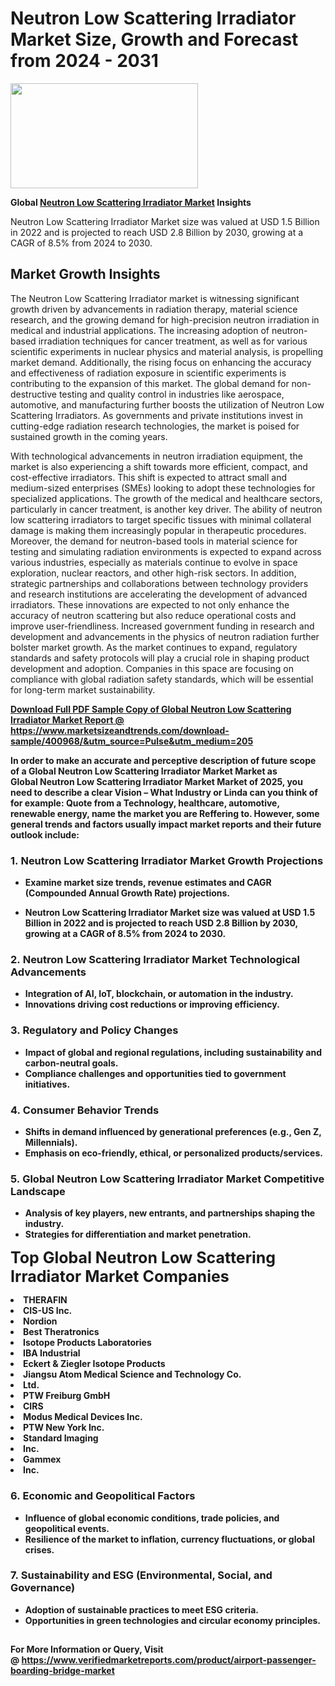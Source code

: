 <H1>Neutron Low Scattering Irradiator Market Size, Growth and Forecast from 2024 - 2031</H1><img class="aligncenter size-medium wp-image-584254" src="https://thirdeyenews.in/wp-content/uploads/2024/09/Global-Market-Research-300x168.jpeg" alt="" width="300" height="168" /><p><strong>Global&nbsp;<a href="https://www.marketsizeandtrends.com/download-sample/400968/&amp;utm_source=Pulse&amp;utm_medium=205">Neutron Low Scattering Irradiator Market</a> Insights</strong></p><p>Neutron Low Scattering Irradiator Market size was valued at USD 1.5 Billion in 2022 and is projected to reach USD 2.8 Billion by 2030, growing at a CAGR of 8.5% from 2024 to 2030.</p><p><h2>Market Growth Insights</h2> <p>The Neutron Low Scattering Irradiator market is witnessing significant growth driven by advancements in radiation therapy, material science research, and the growing demand for high-precision neutron irradiation in medical and industrial applications. The increasing adoption of neutron-based irradiation techniques for cancer treatment, as well as for various scientific experiments in nuclear physics and material analysis, is propelling market demand. Additionally, the rising focus on enhancing the accuracy and effectiveness of radiation exposure in scientific experiments is contributing to the expansion of this market. The global demand for non-destructive testing and quality control in industries like aerospace, automotive, and manufacturing further boosts the utilization of Neutron Low Scattering Irradiators. As governments and private institutions invest in cutting-edge radiation research technologies, the market is poised for sustained growth in the coming years.</p> <p><strong><a href="#"></a></strong></p> <p>With technological advancements in neutron irradiation equipment, the market is also experiencing a shift towards more efficient, compact, and cost-effective irradiators. This shift is expected to attract small and medium-sized enterprises (SMEs) looking to adopt these technologies for specialized applications. The growth of the medical and healthcare sectors, particularly in cancer treatment, is another key driver. The ability of neutron low scattering irradiators to target specific tissues with minimal collateral damage is making them increasingly popular in therapeutic procedures. Moreover, the demand for neutron-based tools in material science for testing and simulating radiation environments is expected to expand across various industries, especially as materials continue to evolve in space exploration, nuclear reactors, and other high-risk sectors. In addition, strategic partnerships and collaborations between technology providers and research institutions are accelerating the development of advanced irradiators. These innovations are expected to not only enhance the accuracy of neutron scattering but also reduce operational costs and improve user-friendliness. Increased government funding in research and development and advancements in the physics of neutron radiation further bolster market growth. As the market continues to expand, regulatory standards and safety protocols will play a crucial role in shaping product development and adoption. Companies in this space are focusing on compliance with global radiation safety standards, which will be essential for long-term market sustainability.</p> <p><strong><a href="#"></p><p><span class=""><strong>Download Full PDF Sample Copy of Global Neutron Low Scattering Irradiator Market Report</strong> @ <a href="https://www.marketsizeandtrends.com/download-sample/400968/&amp;utm_source=Pulse&amp;utm_medium=205" target="_blank">https://www.marketsizeandtrends.com/download-sample/400968/&amp;utm_source=Pulse&amp;utm_medium=205</a></span></p><p>In order to make an accurate and perceptive description of future scope of a Global&nbsp;Neutron Low Scattering Irradiator Market Market as Global&nbsp;Neutron Low Scattering Irradiator Market Market of 2025, you need to describe a clear Vision &ndash; What Industry or Linda can you think of for example: Quote from a Technology, healthcare, automotive, renewable energy, name the market you are Reffering to. However, some general trends and factors usually impact market reports and their future outlook include:</p><h3>1.&nbsp;<strong>Neutron Low Scattering Irradiator Market Growth Projections</strong></h3><ul><li>Examine market size trends, revenue estimates and CAGR (Compounded Annual Growth Rate) projections.</li><li><p>Neutron Low Scattering Irradiator Market size was valued at USD 1.5 Billion in 2022 and is projected to reach USD 2.8 Billion by 2030, growing at a CAGR of 8.5% from 2024 to 2030.</p></li></ul><h3>2.&nbsp;<strong>Neutron Low Scattering Irradiator Market Technological Advancements</strong></h3><ul><li>Integration of AI, IoT, blockchain, or automation in the industry.</li><li>Innovations driving cost reductions or improving efficiency.</li></ul><h3>3.&nbsp;<strong>Regulatory and Policy Changes</strong></h3><ul><li>Impact of global and regional regulations, including sustainability and carbon-neutral goals.</li><li>Compliance challenges and opportunities tied to government initiatives.</li></ul><h3>4.&nbsp;<strong>Consumer Behavior Trends</strong></h3><ul><li>Shifts in demand influenced by generational preferences (e.g., Gen Z, Millennials).</li><li>Emphasis on eco-friendly, ethical, or personalized products/services.</li></ul><h3>5.&nbsp;<strong>Global Neutron Low Scattering Irradiator Market Competitive Landscape</strong></h3><ul><li>Analysis of key players, new entrants, and partnerships shaping the industry.</li><li>Strategies for differentiation and market penetration.</li></ul><p data-pm-slice="1 1 []"><span style="color: inherit; font-family: inherit; font-size: 25px;">Top Global Neutron Low Scattering Irradiator Market Companies</span></p><div class="" data-test-id=""><p><li>THERAFIN</li><li> CIS-US Inc.</li><li> Nordion</li><li> Best Theratronics</li><li> Isotope Products Laboratories</li><li> IBA Industrial</li><li> Eckert & Ziegler Isotope Products</li><li> Jiangsu Atom Medical Science and Technology Co.</li><li> Ltd.</li><li> PTW Freiburg GmbH</li><li> CIRS</li><li> Modus Medical Devices Inc.</li><li> PTW New York Inc.</li><li> Standard Imaging</li><li> Inc.</li><li> Gammex</li><li> Inc.</li></p></div><h3>6.&nbsp;<strong>Economic and Geopolitical Factors</strong></h3><ul><li>Influence of global economic conditions, trade policies, and geopolitical events.</li><li>Resilience of the market to inflation, currency fluctuations, or global crises.</li></ul><h3>7.&nbsp;<strong>Sustainability and ESG (Environmental, Social, and Governance)</strong></h3><ul><li>Adoption of sustainable practices to meet ESG criteria.</li><li>Opportunities in green technologies and circular economy principles.</li></ul><h2><strong style="font-size: 14px;">For More Information or Query, Visit @&nbsp;</strong><a style="background-color: #ffffff; font-size: 14px;" href="https://www.marketsizeandtrends.com/report/neutron-low-scattering-irradiator-market/" target="_blank">https://www.verifiedmarketreports.com/product/airport-passenger-boarding-bridge-market</a></h2>
